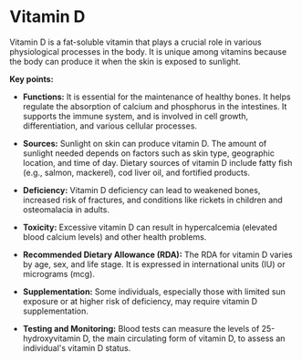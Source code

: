 # Vitamin D

Vitamin D is a fat-soluble vitamin that plays a crucial role in various physiological processes in the body. It is unique among vitamins because the body can produce it when the skin is exposed to sunlight. 

**Key points:**

* **Functions:** It is essential for the maintenance of healthy bones. It helps regulate the absorption of calcium and phosphorus in the intestines. It supports the immune system, and is involved in cell growth, differentiation, and various cellular processes.

* **Sources:** Sunlight on skin can produce vitamin D. The amount of sunlight needed depends on factors such as skin type, geographic location, and time of day. Dietary sources of vitamin D include fatty fish (e.g., salmon, mackerel), cod liver oil, and fortified products.

* **Deficiency:** Vitamin D deficiency can lead to weakened bones, increased risk of fractures, and conditions like rickets in children and osteomalacia in adults.

* **Toxicity:** Excessive vitamin D can result in hypercalcemia (elevated blood calcium levels) and other health problems.

* **Recommended Dietary Allowance (RDA):** The RDA for vitamin D varies by age, sex, and life stage. It is expressed in international units (IU) or micrograms (mcg).

* **Supplementation:** Some individuals, especially those with limited sun exposure or at higher risk of deficiency, may require vitamin D supplementation. 

* **Testing and Monitoring:** Blood tests can measure the levels of 25-hydroxyvitamin D, the main circulating form of vitamin D, to assess an individual's vitamin D status.
